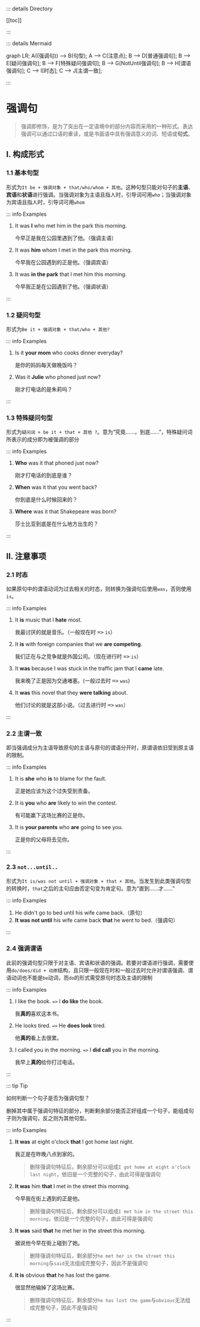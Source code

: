 ::: details Directory

[[toc]]

:::

::: details Mermaid

<Mmd>
graph LR;
A((强调句)) --> B(句型);
A --> C(注意点);
B --> D[普通强调句];
B --> E[疑问强调句];
B --> F[特殊疑问强调句];
B --> G[NotUntil强调句];
B --> H[谓语强调句];
C --> I[时态];
C --> J[主谓一致];
</Mmd>

:::

# 强调句

> 强调即修饰，是为了突出在一定语境中的部分内容而采用的一种形式。表达强调可以通过口语的重读，或是书面语中具有强调意义的词、短语或**句式**。

## I. 构成形式

### 1.1 基本句型

形式为`It be + 强调对象 + that/who/whom + 其他`。这种句型只能对句子的**主语**、**宾语**和**状语**进行强调。当强调对象为主语且指人时，引导词可用`who`；当强调对象为宾语且指人时，引导词可用`whom`

::: info Examples

1. It was **I** who met him in the park this morning.

    今早正是我在公园里遇到了他。（强调主语）

2. It was **him** whom I met in the park this morning.

    今早我在公园遇到的正是他。（强调宾语）

3. It was **in the park** that I met him this morning.

    今早我正是在公园遇到了他。（强调状语）

:::

### 1.2 疑问句型

形式为`Be it + 强调对象 + that/who + 其他?`

::: info Examples

1. Is it **your mom** who cooks dinner everyday?

    是你的妈妈每天做晚饭吗？

2. Was it **Julie** who phoned just now?

    刚才打电话的是朱莉吗？

:::

### 1.3 特殊疑问句型

形式为`疑问词 + be it + that + 其他 ?`。意为“究竟……，到底……”，特殊疑问词所表示的成分即为被强调的部分

::: info Examples

1. **Who** was it that phoned just now?

    刚才打电话的到底是谁？

2. **When** was it that you went back?

    你到底是什么时候回来的？

3. **Where** was it that Shakepeare was born?

    莎士比亚到底是在什么地方出生的？

:::

## II. 注意事项

### 2.1 时态

如果原句中的谓语动词为过去相关的时态，则转换为强调句后使用`was`，否则使用`is`。

::: info Examples

1. It **is** music that I **hate** most.

    我最讨厌的就是音乐。（一般现在时 <samp>=></samp> `is`）

2. It **is** with foreign companies that we **are competing**.

    我们正在与之竞争就是外国公司。（现在进行时 <samp>=></samp> `is`）

3. It **was** because I was stuck in the traffic jam that I **came** late.

    我来晚了正是因为交通堵塞。(一般过去时 <samp>=></samp> `was`)

4. It **was** this novel that they **were talking** about.

    他们讨论的就是这部小说。（过去进行时 <samp>=></samp> `was`）

:::

### 2.2 主谓一致

即当强调成分为主语导致原句的主语与原句的谓语分开时，原谓语依旧受到原主语的限制。

::: info Examples

1. It is **she** who **is** to blame for the fault.

    正是她应该为这个过失受到责备。

2. It is **you** who **are** likely to win the contest.

    有可能赢下这场比赛的正是你。

3. It is **your parents** who **are** going to see you.

    正是你的父母将去见你。

:::

### 2.3 `not...until..`

形式为`It is/was not until + 强调对象 + that + 其他`。当发生到此类强调句型的转换时，`that`之后的主句应由否定句变为肯定句。意为“直到……才……”

::: info Examples

1. He didn't go to bed until his wife came back.（原句）
2. **It was not until** his wife came back **that** he went to bed.（强调句）

:::

### 2.4 强调谓语

此前的强调句型只限于对主语、宾语和状语的强调。若要对谓语进行强调，需要使用`do/does/did + 动原`结构，且只限一般现在时和一般过去时允许对谓语强调、谓语动词也不能是`be`动词，而`do`的形式需受原句时态及主语的限制

::: info Examples

1. I like the book. `=>` I **do like** the book.

    我**真的**喜欢这本书。

2. He looks tired. `=>` He **does look** tired.

    他**真的**看上去很累。

3. I called you in the morning. `=>` I **did call** you in the morning.

    我早上**真的**给你打过电话。

:::

::: tip Tip

如何判断一个句子是否为强调句型？

删掉其中属于强调句特征的部分，判断剩余部分能否正好组成一个句子，能组成句子则为强调句，反之则为其他句型。

::: info Examples

1. **It was** at eight o'clock **that** I got home last night.

    我正是在昨晚八点到家的。

    > 删除强调句特征后，剩余部分可以组成`I got home at eight o'clock last night`，依旧是一个完整的句子，由此可得是强调句

2. **It was** him **that** I met in the street this morning.

    今早我在街上遇到的正是他。

    > 删除强调句特征后，剩余部分可以组成`I met him in the street this morning`，依旧是一个完整的句子，由此可得是强调句

3. **It was** said **that** he met her in the street this morning.

    据说他今早在街上碰到了她。

    > 删除强调句特征后，剩余部分`he met her in the street this morning`与`said`无法组成完整句子，因此不是强调句

4. **It is** obvious **that** he has lost the game.

    很显然他输掉了这场比赛。

    > 删除强调句特征后，剩余部分`he has lost the game`与`obvious`无法组成完整句子，因此不是强调句

:::
